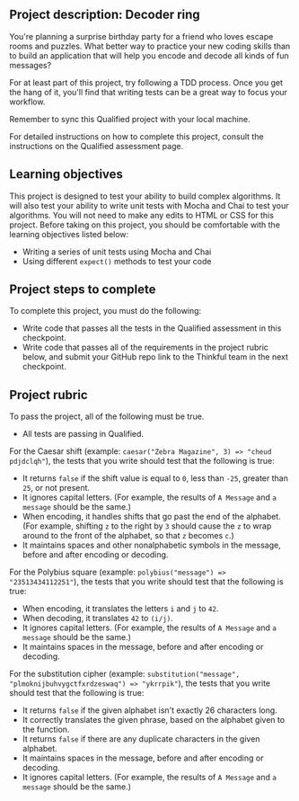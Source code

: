 ## Project description: Decoder ring

You're planning a surprise birthday party for a friend who loves escape rooms and puzzles. What better way to practice your new coding skills than to build an application that will help you encode and decode all kinds of fun messages?

For at least part of this project, try following a TDD process. Once you get the hang of it, you'll find that writing tests can be a great way to focus your workflow.

Remember to sync this Qualified project with your local machine.

For detailed instructions on how to complete this project, consult the instructions on the Qualified assessment page.

## Learning objectives

This project is designed to test your ability to build complex algorithms. It will also test your ability to write unit tests with Mocha and Chai to test your algorithms. You will not need to make any edits to HTML or CSS for this project. Before taking on this project, you should be comfortable with the learning objectives listed below:

- Writing a series of unit tests using Mocha and Chai
- Using different `expect()` methods to test your code

## Project steps to complete

To complete this project, you must do the following:

- Write code that passes all the tests in the Qualified assessment in this checkpoint.
- Write code that passes all of the requirements in the project rubric below, and submit your GitHub repo link to the Thinkful team in the next checkpoint.

## Project rubric

To pass the project, all of the following must be true.

- All tests are passing in Qualified.

For the Caesar shift (example: `caesar("Zebra Magazine", 3) => "cheud pdjdclqh"`), the tests that you write should test that the following is true:

- It returns `false` if the shift value is equal to `0`, less than `-25`, greater than `25`, or not present.
- It ignores capital letters. (For example, the results of `A Message` and `a message` should be the same.)
- When encoding, it handles shifts that go past the end of the alphabet. (For example, shifting `z` to the right by `3` should cause the `z` to wrap around to the front of the alphabet, so that `z` becomes `c`.)
- It maintains spaces and other nonalphabetic symbols in the message, before and after encoding or decoding.

For the Polybius square (example: `polybius("message") => "23513434112251"`), the tests that you write should test that the following is true:

- When encoding, it translates the letters `i` and `j` to `42`.
- When decoding, it translates `42` to `(i/j)`.
- It ignores capital letters. (For example, the results of `A Message` and `a message` should be the same.)
- It maintains spaces in the message, before and after encoding or decoding.

For the substitution cipher (example: `substitution("message", "plmoknijbuhvygctfxrdzeswaq") => "ykrrpik"`), the tests that you write should test that the following is true:

- It returns `false` if the given alphabet isn't exactly 26 characters long.
- It correctly translates the given phrase, based on the alphabet given to the function.
- It returns `false` if there are any duplicate characters in the given alphabet.
- It maintains spaces in the message, before and after encoding or decoding.
- It ignores capital letters. (For example, the results of `A Message` and `a message` should be the same.)

